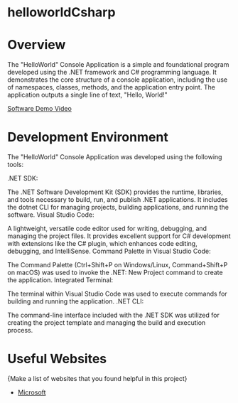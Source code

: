 # helloworldCsharp




# Overview

The "HelloWorld" Console Application is a simple and foundational program developed using the .NET framework and C# programming language. It demonstrates the core structure of a console application, including the use of namespaces, classes, methods, and the application entry point. The application outputs a single line of text, "Hello, World!"



[Software Demo Video](http://youtube.link.goes.here)

# Development Environment

The "HelloWorld" Console Application was developed using the following tools:

.NET SDK:

The .NET Software Development Kit (SDK) provides the runtime, libraries, and tools necessary to build, run, and publish .NET applications. It includes the dotnet CLI for managing projects, building applications, and running the software.
Visual Studio Code:

A lightweight, versatile code editor used for writing, debugging, and managing the project files. It provides excellent support for C# development with extensions like the C# plugin, which enhances code editing, debugging, and IntelliSense.
Command Palette in Visual Studio Code:

The Command Palette (Ctrl+Shift+P on Windows/Linux, Command+Shift+P on macOS) was used to invoke the .NET: New Project command to create the application.
Integrated Terminal:

The terminal within Visual Studio Code was used to execute commands for building and running the application.
.NET CLI:

The command-line interface included with the .NET SDK was utilized for creating the project template and managing the build and execution process.

# Useful Websites

{Make a list of websites that you found helpful in this project}
* [Microsoft](https://learn.microsoft.com/en-us/dotnet/core/tutorials/with-visual-studio-code)
